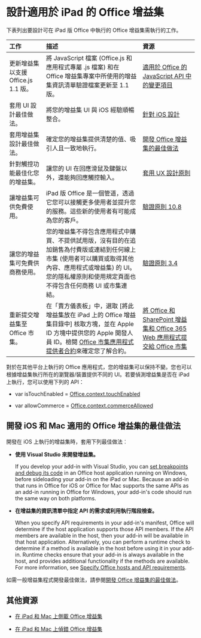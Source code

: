
# 設計適用於 iPad 的 Office 增益集


下表列出要設計可在 iPad 版 Office 中執行的 Office 增益集需執行的工作。


|**工作**|**描述**|**資源**|
|:-----|:-----|:-----|
|更新增益集以支援 Office.js 1.1 版。|將 JavaScript 檔案 (Office.js 和應用程式專屬 .js 檔案) 和在 Office 增益集專案中所使用的增益集資訊清單驗證檔案更新至 1.1 版。|[適用於 Office 的 JavaScript API 中的變更項目](../../reference/what's-changed-in-the-javascript-api-for-office.md)|
|套用 UI 設計最佳做法。|將您的增益集 UI 與 iOS 經驗順暢整合。|[針對 iOS 設計](https://developer.apple.com/library/ios/documentation/UserExperience/Conceptual/MobileHIG/)|
|套用增益集設計最佳做法。|確定您的增益集提供清楚的值、吸引人且一致地執行。|[開發 Office 增益集的最佳做法](../../docs/design/add-in-development-best-practices.md)|
|針對觸控功能最佳化您的增益集。|讓您的 UI 在回應滑鼠及鍵盤以外，還能夠回應觸控輸入。|[套用 UX 設計原則](https://msdn.microsoft.com/zh-tw/library/mt590883.aspx#Anchor_3)|
|讓增益集可供免費使用。|iPad 版 Office 是一個管道，透過它您可以接觸更多使用者並提升您的服務。這些新的使用者有可能成為您的客戶。|[驗證原則 10.8](http://msdn.microsoft.com/zh-tw/library/cd90836a-523e-42f5-ab02-5123cdf9fefe%28Office.15%29.aspx)|
|讓您的增益集可免費供商務使用。|您的增益集不得包含應用程式中購買、不提供試用版，沒有目的在追加銷售為付費版或連結到任何線上市集 (使用者可以購買或取得其他內容、應用程式或增益集) 的 UI。您的隱私權原則和使用規定頁面也不得包含任何商務 UI 或市集連結。|[驗證原則 3.4](http://msdn.microsoft.com/zh-tw/library/cd90836a-523e-42f5-ab02-5123cdf9fefe%28Office.15%29.aspx)|
|重新提交增益集至 Office 市集。|在「賣方儀表板」中，選取 [將此增益集放在 iPad 上的 Office 增益集目錄中]<e /> 核取方塊，並在 Apple ID 方塊中提供您的 Apple 開發人員 ID。檢閱 [Office 市集應用程式提供者合約](https://sellerdashboard.microsoft.com/Assets/Content/Agreements/en-US/Office_Store_Seller_Agreement_20120927.md)來確定您了解合約。|[將 Office 和 SharePoint 增益集和 Office 365 Web 應用程式提交給 Office 市集](http://msdn.microsoft.com/zh-tw/library/ff075782-1303-4517-91cc-b3d730e9b9ae%28Office.15%29.aspx)|
對於在其他平台上執行的 Office 應用程式，您的增益集可以保持不變。您也可以根據增益集執行所在的瀏覽器/裝置提供不同的 UI。若要偵測增益集是否在 iPad 上執行，您可以使用下列的 API： 

- var isTouchEnabled = [Office.context.touchEnabled](../../reference/shared/office.context.touchenabled.md)
    
- var allowCommerce = [Office.context.commerceAllowed](../../reference/shared/office.context.commerceallowed.md)
    

## 開發 iOS 和 Mac 適用的 Office 增益集的最佳做法

開發在 iOS 上執行的增益集時，套用下列最佳做法︰


-  **使用 Visual Studio 來開發增益集。**
    
    If you develop your add-in with Visual Studio, you can [set breakpoints and debug its code](../get-started/create-and-debug-office-add-ins-in-visual-studio.md#Test) in an Office host application running on Windows, before sideloading your add-in on the iPad or Mac. Because an add-in that runs in Office for iOS or Office for Mac supports the same APIs as an add-in running in Office for Windows, your add-in's code should run the same way on both platforms.
    
-  **在增益集的資訊清單中指定 API 的需求或利用執行階段檢查。**
    
    When you specify API requirements in your add-in's manifest, Office will determine if the host application supports those API members. If the API members are available in the host, then your add-in will be available in that host application. Alternatively, you can perform a runtime check to determine if a method is available in the host before using it in your add-in. Runtime checks ensure that your add-in is always available in the host, and provides additional functionality if the methods are available. For more information, see [Specify Office hosts and API requirements](../../docs/overview/specify-office-hosts-and-api-requirements.md).
    
如需一般增益集程式開發最佳做法，請參閱[開發 Office 增益集的最佳做法](../../docs/design/add-in-development-best-practices.md)。


## 其他資源
<a name="bk_addresources"></a>


- [在 iPad 和 Mac 上側載 Office 增益集](../../docs/testing/sideload-an-office-add-in-on-ipad-and-mac.md)
    
- [在 iPad 和 Mac 上偵錯 Office 增益集](../../docs/testing/debug-office-add-ins-on-ipad-and-mac.md)
    

